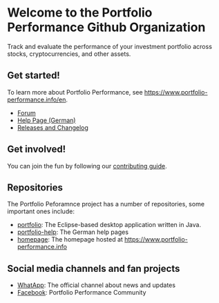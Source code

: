 # Welcome to the Portfolio Performance Github Organization

Track and evaluate the performance of your investment portfolio across stocks, cryptocurrencies, and other assets.

## Get started!

To learn more about Portfolio Performance, see <https://www.portfolio-performance.info/en>.

* [Forum](https://forum.portfolio-performance.info/)
* [Help Page (German)](https://help.portfolio-performance.info/)
* [Releases and Changelog](https://github.com/portfolio-performance/portfolio/releases)

## Get involved!

You can join the fun by following our [contributing guide](https://github.com/portfolio-performance/portfolio/blob/master/CONTRIBUTING.md).

## Repositories

The Portfolio Peforamnce project has a number of repositories, some important ones include:

* [portfolio](http://github.com/portfolio-performance/portfolio): The Eclipse-based desktop application written in Java.
* [portfolio-help](https://github.com/portfolio-performance/portfolio-help): The German help pages
* [homepage](https://github.com/portfolio-performance/homepage): The homepage hosted at <https://www.portfolio-performance.info>

## Social media channels and fan projects

* [WhatApp](https://whatsapp.com/channel/0029VaEkc9dBKfi3KLlGqI2V): The official channel about news and updates
* [Facebook](https://www.facebook.com/groups/153418212646891/?mibextid=oMANbw): Portfolio Performance Community
